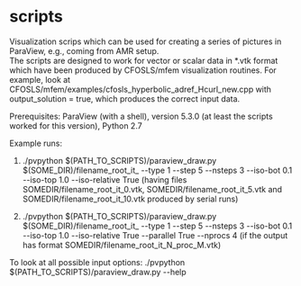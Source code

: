 # scripts
Visualization scrips which can be used for creating a series of pictures in ParaView, e.g., coming from AMR setup.  
The scripts are designed to work for vector or scalar data in *.vtk format which have been produced by 
CFOSLS/mfem visualization routines. For example, look at CFOSLS/mfem/examples/cfosls_hyperbolic_adref_Hcurl_new.cpp with
output_solution = true, which produces the correct input data.

Prerequisites: ParaView (with a shell), version 5.3.0 (at least the scripts worked for this version), Python 2.7

Example runs:
1) ./pvpython $(PATH_TO_SCRIPTS)/paraview_draw.py $(SOME_DIR)/filename_root_it_ --type 1 --step 5 --nsteps 3
--iso-bot 0.1 --iso-top 1.0 --iso-relative True 
(having files SOMEDIR/filename_root_it_0.vtk, SOMEDIR/filename_root_it_5.vtk and SOMEDIR/filename_root_it_10.vtk produced by serial runs)

2) ./pvpython $(PATH_TO_SCRIPTS)/paraview_draw.py $(SOME_DIR)/filename_root_it_ --type 1 --step 5 --nsteps 3 
--iso-bot 0.1 --iso-top 1.0 --iso-relative True --parallel True --nprocs 4
(if the output has format SOMEDIR/filename_root_it_N_proc_M.vtk)

To look at all possible input options:
./pvpython $(PATH_TO_SCRIPTS)/paraview_draw.py --help

